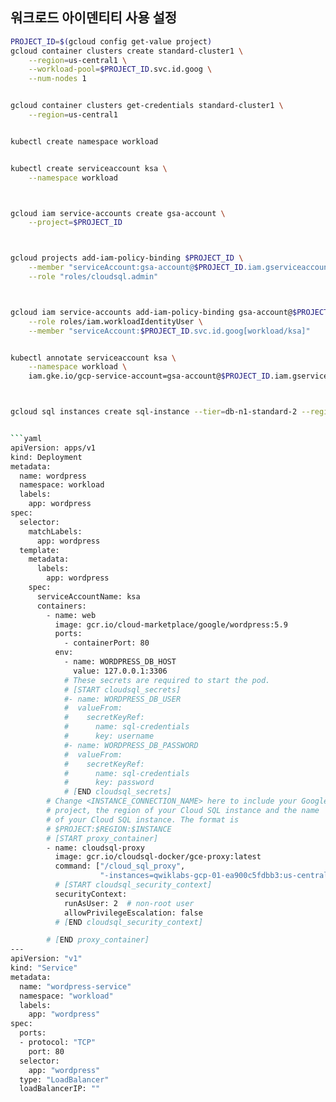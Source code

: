 ## 워크로드 아이덴티티 사용 설정

````bash
PROJECT_ID=$(gcloud config get-value project)
gcloud container clusters create standard-cluster1 \
    --region=us-central1 \
    --workload-pool=$PROJECT_ID.svc.id.goog \
    --num-nodes 1


gcloud container clusters get-credentials standard-cluster1 \
    --region=us-central1


kubectl create namespace workload


kubectl create serviceaccount ksa \
    --namespace workload



gcloud iam service-accounts create gsa-account \
    --project=$PROJECT_ID



gcloud projects add-iam-policy-binding $PROJECT_ID \
    --member "serviceAccount:gsa-account@$PROJECT_ID.iam.gserviceaccount.com" \
    --role "roles/cloudsql.admin"



gcloud iam service-accounts add-iam-policy-binding gsa-account@$PROJECT_ID.iam.gserviceaccount.com \
    --role roles/iam.workloadIdentityUser \
    --member "serviceAccount:$PROJECT_ID.svc.id.goog[workload/ksa]"


kubectl annotate serviceaccount ksa \
    --namespace workload \
    iam.gke.io/gcp-service-account=gsa-account@$PROJECT_ID.iam.gserviceaccount.com



gcloud sql instances create sql-instance --tier=db-n1-standard-2 --region=us-central1


```yaml
apiVersion: apps/v1
kind: Deployment
metadata:
  name: wordpress
  namespace: workload
  labels:
    app: wordpress
spec:
  selector:
    matchLabels:
      app: wordpress
  template:
    metadata:
      labels:
        app: wordpress
    spec:
      serviceAccountName: ksa
      containers:
        - name: web
          image: gcr.io/cloud-marketplace/google/wordpress:5.9
          ports:
            - containerPort: 80
          env:
            - name: WORDPRESS_DB_HOST
              value: 127.0.0.1:3306
            # These secrets are required to start the pod.
            # [START cloudsql_secrets]
            #- name: WORDPRESS_DB_USER
            #  valueFrom:
            #    secretKeyRef:
            #      name: sql-credentials
            #      key: username
            #- name: WORDPRESS_DB_PASSWORD
            #  valueFrom:
            #    secretKeyRef:
            #      name: sql-credentials
            #      key: password
            # [END cloudsql_secrets]
        # Change <INSTANCE_CONNECTION_NAME> here to include your Google Cloud
        # project, the region of your Cloud SQL instance and the name
        # of your Cloud SQL instance. The format is
        # $PROJECT:$REGION:$INSTANCE
        # [START proxy_container]
        - name: cloudsql-proxy
          image: gcr.io/cloudsql-docker/gce-proxy:latest
          command: ["/cloud_sql_proxy",
                    "-instances=qwiklabs-gcp-01-ea900c5fdbb3:us-central1:sql-instance=tcp:3306"]
          # [START cloudsql_security_context]
          securityContext:
            runAsUser: 2  # non-root user
            allowPrivilegeEscalation: false
          # [END cloudsql_security_context]

        # [END proxy_container]
---
apiVersion: "v1"
kind: "Service"
metadata:
  name: "wordpress-service"
  namespace: "workload"
  labels:
    app: "wordpress"
spec:
  ports:
  - protocol: "TCP"
    port: 80
  selector:
    app: "wordpress"
  type: "LoadBalancer"
  loadBalancerIP: ""
````
